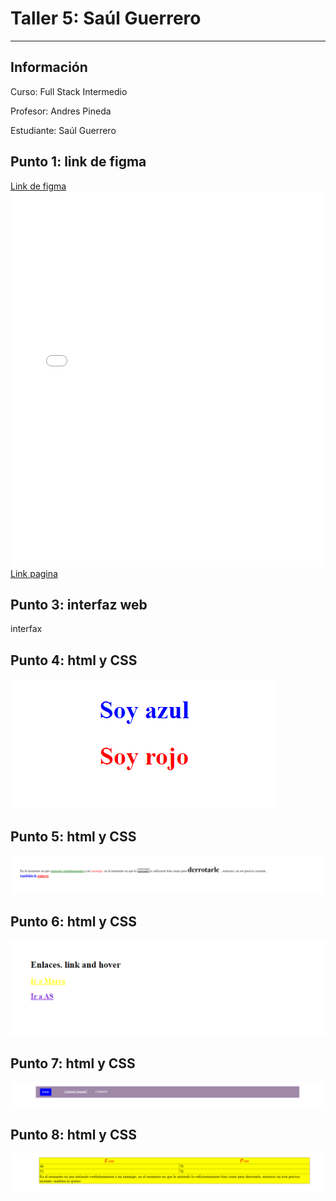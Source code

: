 <h1>Taller 5: Saúl Guerrero</h1>
<hr>

<h2>Información</h2>
<p>Curso: Full Stack Intermedio</p>
<p>Profesor: Andres Pineda </p>
<p>Estudiante: Saúl Guerrero</p>
<h2>Punto 1: link de figma</h2>
<a href="https://www.figma.com/file/6Jl5zDg5be6NVwnPxD5oIT/FullStack-V2?type=design&node-id=0%3A1&mode=design&t=PBqY35nAt6dqLetL-1">Link de figma</a>
<embed src="./public/doc/FullStackV2.pdf" type="application/pdf" width="100%" height="600px" />
<br>
<a href="https://github.com/Saul-Guerrero/T5interFull/">Link pagina</a>

<h2>Punto 3: interfaz web </h2>
<embed sr>interfax</embed>


<h2>Punto 4: html y CSS </h2>
<img src="./public/imagenes/punto4.png" alt="html">

<h2>Punto 5: html y CSS </h2>
<img src="./public/imagenes/punto5.png" alt="html">

<h2>Punto 6: html y CSS </h2>
<img src="./public/imagenes/punto6.png" alt="html">

<h2>Punto 7: html y CSS </h2>
<img src="./public/imagenes/punto7.png" alt="html">

<h2>Punto 8: html y CSS </h2>
<img src="./public/imagenes/punto8.png" alt="html"> 

